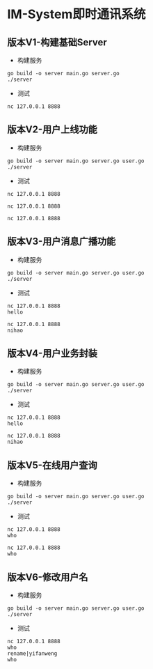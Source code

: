 # IM-System即时通讯系统

## 版本V1-构建基础Server
- 构建服务
```shell
go build -o server main.go server.go
./server
```
- 测试
```shell
nc 127.0.0.1 8888
```

## 版本V2-用户上线功能
- 构建服务
```shell
go build -o server main.go server.go user.go
./server
```
- 测试
```shell
nc 127.0.0.1 8888
```
```shell
nc 127.0.0.1 8888
```
```shell
nc 127.0.0.1 8888
```

## 版本V3-用户消息广播功能
- 构建服务
```shell
go build -o server main.go server.go user.go
./server
```
- 测试
```shell
nc 127.0.0.1 8888
hello
```
```shell
nc 127.0.0.1 8888
nihao
```
## 版本V4-用户业务封装
- 构建服务
```shell
go build -o server main.go server.go user.go
./server
```
- 测试
```shell
nc 127.0.0.1 8888
hello
```
```shell
nc 127.0.0.1 8888
nihao
```

## 版本V5-在线用户查询
- 构建服务
```shell
go build -o server main.go server.go user.go
./server
```
- 测试
```shell
nc 127.0.0.1 8888
who
```
```shell
nc 127.0.0.1 8888
who
```


## 版本V6-修改用户名
- 构建服务
```shell
go build -o server main.go server.go user.go
./server
```
- 测试
```shell
nc 127.0.0.1 8888
who
rename|yifanweng
who
```
